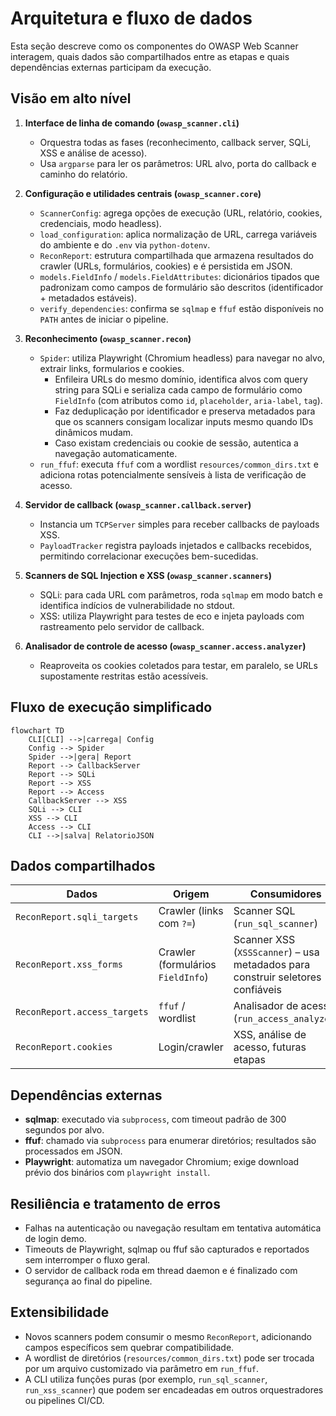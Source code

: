 # Arquitetura e fluxo de dados

Esta seção descreve como os componentes do OWASP Web Scanner interagem, quais dados são compartilhados entre as etapas e quais dependências externas participam da execução.

## Visão em alto nível

1. **Interface de linha de comando (`owasp_scanner.cli`)**
   - Orquestra todas as fases (reconhecimento, callback server, SQLi, XSS e análise de acesso).
   - Usa `argparse` para ler os parâmetros: URL alvo, porta do callback e caminho do relatório.

2. **Configuração e utilidades centrais (`owasp_scanner.core`)**
   - `ScannerConfig`: agrega opções de execução (URL, relatório, cookies, credenciais, modo headless).
   - `load_configuration`: aplica normalização de URL, carrega variáveis do ambiente e do `.env` via `python-dotenv`.
   - `ReconReport`: estrutura compartilhada que armazena resultados do crawler (URLs, formulários, cookies) e é persistida em JSON.
   - `models.FieldInfo` / `models.FieldAttributes`: dicionários tipados que padronizam como campos de formulário são descritos (identificador + metadados estáveis).
   - `verify_dependencies`: confirma se `sqlmap` e `ffuf` estão disponíveis no `PATH` antes de iniciar o pipeline.

3. **Reconhecimento (`owasp_scanner.recon`)**
    - `Spider`: utiliza Playwright (Chromium headless) para navegar no alvo, extrair links, formularios e cookies.
       - Enfileira URLs do mesmo domínio, identifica alvos com query string para SQLi e serializa cada campo de formulário como `FieldInfo` (com atributos como `id`, `placeholder`, `aria-label`, `tag`).
       - Faz deduplicação por identificador e preserva metadados para que os scanners consigam localizar inputs mesmo quando IDs dinâmicos mudam.
       - Caso existam credenciais ou cookie de sessão, autentica a navegação automaticamente.
    - `run_ffuf`: executa `ffuf` com a wordlist `resources/common_dirs.txt` e adiciona rotas potencialmente sensíveis à lista de verificação de acesso.

4. **Servidor de callback (`owasp_scanner.callback.server`)**
   - Instancia um `TCPServer` simples para receber callbacks de payloads XSS.
   - `PayloadTracker` registra payloads injetados e callbacks recebidos, permitindo correlacionar execuções bem-sucedidas.

5. **Scanners de SQL Injection e XSS (`owasp_scanner.scanners`)**
   - SQLi: para cada URL com parâmetros, roda `sqlmap` em modo batch e identifica indícios de vulnerabilidade no stdout.
   - XSS: utiliza Playwright para testes de eco e injeta payloads com rastreamento pelo servidor de callback.

6. **Analisador de controle de acesso (`owasp_scanner.access.analyzer`)**
   - Reaproveita os cookies coletados para testar, em paralelo, se URLs supostamente restritas estão acessíveis.

## Fluxo de execução simplificado

```mermaid
flowchart TD
    CLI[CLI] -->|carrega| Config
    Config --> Spider
    Spider -->|gera| Report
    Report --> CallbackServer
    Report --> SQLi
    Report --> XSS
    Report --> Access
    CallbackServer --> XSS
    SQLi --> CLI
    XSS --> CLI
    Access --> CLI
    CLI -->|salva| RelatorioJSON
```

## Dados compartilhados

| Dados                         | Origem                   | Consumidores                              |
|-------------------------------|--------------------------|-------------------------------------------|
| `ReconReport.sqli_targets`    | Crawler (links com `?=`) | Scanner SQL (`run_sql_scanner`)           |
| `ReconReport.xss_forms`       | Crawler (formulários `FieldInfo`) | Scanner XSS (`XSSScanner`) – usa metadados para construir seletores confiáveis |
| `ReconReport.access_targets`  | `ffuf` / wordlist        | Analisador de acesso (`run_access_analyzer`) |
| `ReconReport.cookies`         | Login/crawler            | XSS, análise de acesso, futuras etapas    |

## Dependências externas

- **sqlmap**: executado via `subprocess`, com timeout padrão de 300 segundos por alvo.
- **ffuf**: chamado via `subprocess` para enumerar diretórios; resultados são processados em JSON.
- **Playwright**: automatiza um navegador Chromium; exige download prévio dos binários com `playwright install`.

## Resiliência e tratamento de erros

- Falhas na autenticação ou navegação resultam em tentativa automática de login demo.
- Timeouts de Playwright, sqlmap ou ffuf são capturados e reportados sem interromper o fluxo geral.
- O servidor de callback roda em thread daemon e é finalizado com segurança ao final do pipeline.

## Extensibilidade

- Novos scanners podem consumir o mesmo `ReconReport`, adicionando campos específicos sem quebrar compatibilidade.
- A wordlist de diretórios (`resources/common_dirs.txt`) pode ser trocada por um arquivo customizado via parâmetro em `run_ffuf`.
- A CLI utiliza funções puras (por exemplo, `run_sql_scanner`, `run_xss_scanner`) que podem ser encadeadas em outros orquestradores ou pipelines CI/CD.

